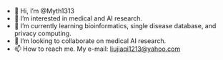 - 👋 Hi, I’m @Myth1313
- 👀 I’m interested in medical and AI research.
- 🌱 I’m currently learning bioinformatics, single disease database, and privacy computing.
- 💞️ I’m looking to collaborate on medical AI research.
- 📫 How to reach me. My e-mail: liujiaqi1213@yahoo.com

<!---
Myth1313/Myth1313 is a ✨ special ✨ repository because its `README.md` (this file) appears on your GitHub profile.
You can click the Preview link to take a look at your changes.
--->
